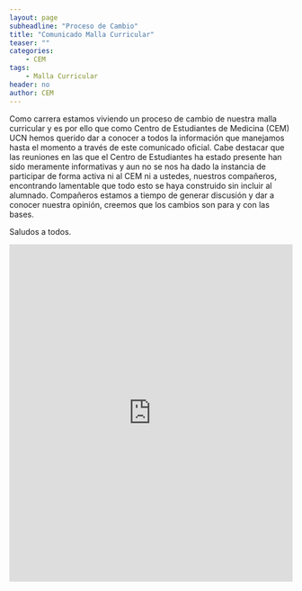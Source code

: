 ```yaml
---
layout: page
subheadline: "Proceso de Cambio"
title: "Comunicado Malla Curricular"
teaser: ""
categories:
    - CEM
tags:
    - Malla Curricular
header: no
author: CEM
---
```


Como carrera estamos viviendo un proceso de cambio de nuestra malla curricular y es por ello que como Centro de Estudiantes de Medicina (CEM) UCN hemos querido dar a conocer a todos la información que manejamos hasta el momento a través de este comunicado oficial. Cabe destacar que las reuniones en las que el Centro de Estudiantes ha estado presente han sido meramente informativas y aun no se nos ha dado la instancia de participar de forma activa ni al CEM ni a ustedes, nuestros compañeros, encontrando lamentable que todo esto se haya construido sin incluir al alumnado.
Compañeros estamos a tiempo de generar discusión y dar a conocer nuestra opinión, creemos que los cambios son para y con las bases.

Saludos a todos.

<iframe class="scribd_iframe_embed" src="https://www.scribd.com/embeds/261571211/content?start_page=1&view_mode=scroll&access_key=key-EgIbQ55BUR1xfQvCpArs&show_recommendations=false" data-auto-height="false" data-aspect-ratio="0.7729220222793488" scrolling="no" id="doc_78319" width="100%" height="600" frameborder="0"></iframe>